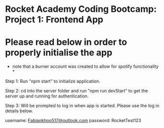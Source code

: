 # Rocket Academy Coding Bootcamp: Project 1: Frontend App

# Please read below in order to properly initialise the app

* note that a burner account was created to allow for spotify functionality *

Step 1: Run "npm start" to initialize application.

Step 2: cd into the server folder and run "npm run devStart" to get the server up and running for authentication. 

Step 3: Will be prompted to log in when app is started. Please use the log in details below. 

username: Fabiankhoo517@outlook.com
password: RocketTest123
